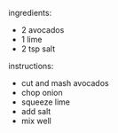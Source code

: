 ingredients:
- 2 avocados
- 1 lime
- 2 tsp salt

instructions:
- cut and mash avocados
- chop onion
- squeeze lime
- add salt
- mix well
